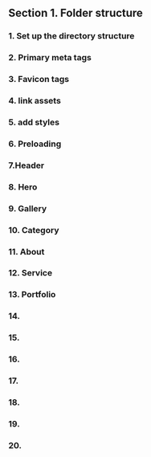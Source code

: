 ## Section 1. Folder structure

### 1. Set up the directory structure

### 2. Primary meta tags

### 3. Favicon tags

### 4. link assets

### 5. add styles

### 6. Preloading

### 7.Header

### 8. Hero

### 9. Gallery

### 10. Category

### 11. About

### 12. Service

### 13. Portfolio

### 14.

### 15.

### 16.

### 17.

### 18.

### 19.

### 20.
